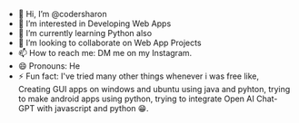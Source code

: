 - 👋 Hi, I’m @codersharon
- 👀 I’m interested in Developing Web Apps
- 🌱 I’m currently learning Python also
- 💞️ I’m looking to collaborate on Web App Projects 
- 📫 How to reach me: DM me on my Instagram.
- 😄 Pronouns: He
- ⚡ Fun fact: I've tried many other things whenever i was free like,
  Creating GUI apps on windows and ubuntu using java and pyhton,
  trying to make android apps using python,
  trying to integrate Open AI Chat-GPT with javascript and python 😁.
